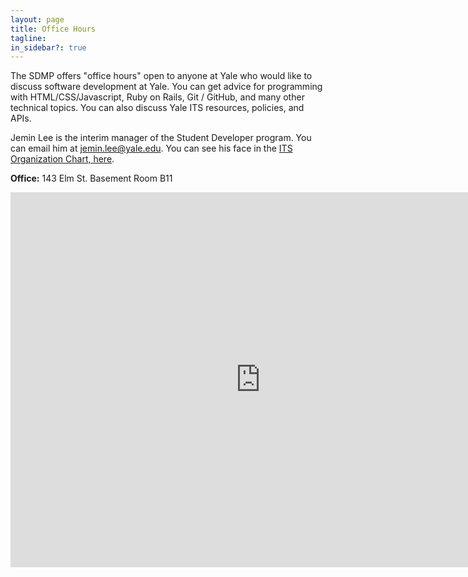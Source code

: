 ```yaml
---
layout: page
title: Office Hours
tagline:
in_sidebar?: true
---
```


The SDMP offers "office hours" open to anyone at Yale who would like to discuss software
development at Yale. You can get advice for programming with HTML/CSS/Javascript,
Ruby on Rails, Git / GitHub, and many other technical topics. You can also discuss
Yale ITS resources, policies, and APIs.


Jemin Lee is the interim manager of the Student Developer program. You can email
him at jemin.lee@yale.edu. You can see his face in the [ITS Organization Chart, here](http://its.yale.edu/about/its-organization-charts/campus-community-technologies-0/web-technologies).

**Office:** 143 Elm St. Basement Room B11

<iframe src="https://www.google.com/calendar/embed?src=yale.edu_faqra1kpm88cchlrc1lts1758s%40group.calendar.google.com&ctz=America/New_York" style="border: 0" width="800" height="600" frameborder="0" scrolling="no"></iframe>
